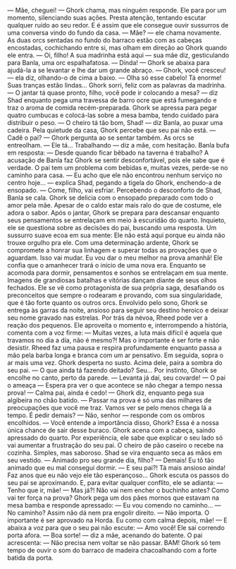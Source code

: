 

— Mãe, cheguei! — Ghork chama, mas ninguém responde. 
Ele para por um momento, silenciando suas ações. Presta atenção, tentando escutar qualquer ruído ao seu redor. E é assim que ele consegue ouvir sussurros de uma conversa vindo do fundo da casa.
— Mãe? — ele chama novamente.
As duas orcs sentadas no fundo do barraco estão com as cabeças encostadas, cochichando entre si, mas olham em direção ao Ghork quando ele entra.
— Oi, filho! A sua madrinha está aqui — sua mãe diz, gesticulando para Banla, uma orc espalhafatosa.
— Dinda! — Ghork se abaixa para ajudá-la a se levantar e lhe dar um grande abraço. 
— Ghork, você cresceu! — ela diz, olhando-o de cima a baixo. — Olha só esse cabelo! Tá enorme! Suas tranças estão lindas...
Ghork sorri, feliz com as palavras da madrinha.
— O jantar tá quase pronto, filho, você pode ir colocando a mesa? — diz Shad enquanto pega uma travessa de barro ocre que está fumegando e traz o aroma de comida recém-preparada. 
Ghork se apressa para pegar quatro cumbucas e colocá-las sobre a mesa bamba, tendo cuidado para distribuir o peso.
— O cheiro tá tão bom, Shad! — diz Banla, ao puxar uma cadeira.
Pela quietude da casa, Ghork percebe que seu pai não está.
— Cadê o pai? — Ghork pergunta ao se sentar também. 
As orcs se entreolham.
— Ele tá... Trabalhando — diz a mãe, com hesitação.
Banla bufa em resposta:
— Desde quando ficar bêbado na taverna é trabalho? 
A acusação de Banla faz Ghork se sentir desconfortável, pois ele sabe que é verdade. O pai tem um problema com bebidas e, muitas vezes, perde-se no caminho para casa.
— Eu acho que ele não encontrou nenhum serviço no centro hoje... — explica Shad, pegando a tigela do Ghork, enchendo-a de ensopado. — Come, filho, vai esfriar.
Percebendo o desconforto de Shad, Banla se cala. Ghork se delicia com o ensopado preparado com todo o amor pela mãe. Apesar de o caldo estar mais ralo do que de costume, ele adora o sabor. 
Após o jantar, Ghork se prepara para descansar enquanto seus pensamentos se entrelaçam em meio à escuridão do quarto. Inquieto, ele se questiona sobre as decisões do pai, buscando uma resposta. Um sussurro suave ecoa em sua mente: Ele não está aqui porque eu ainda não trouxe orgulho pra ele. 
Com uma determinação ardente, Ghork se compromete a honrar sua linhagem e superar todas as provações que o aguardam. Isso vai mudar. Eu vou dar o meu melhor na prova amanhã! Ele confia que o amanhecer trará o início de uma nova era. Enquanto se acomoda para dormir, pensamentos e sonhos se entrelaçam em sua mente. Imagens de grandiosas batalhas e vitórias dançam diante de seus olhos fechados. Ele se vê como protagonista de sua própria saga, desafiando os preconceitos que sempre o rodearam e provando, com sua singularidade, que é tão forte quanto os outros orcs.
Envolvido pelo sono, Ghork se entrega às garras da noite, ansioso para seguir seu destino heroico e deixar seu nome gravado nas estrelas.
Por trás da névoa, Rheed pode ver a reação dos pequenos. Ele aproveita o momento e, interrompendo a história, comenta com a voz firme:
— Muitas vezes, a luta mais difícil é aquela que travamos no dia a dia, não é mesmo?! Mas o importante é ser forte e não desistir. 
Rheed faz uma pausa e respira profundamente enquanto passa a
mão pela barba longa e branca com um ar pensativo. Em seguida, sopra o ar mais uma vez.
Ghork desperta no susto. Acima dele, paira a sombra do seu pai. 
— O que ainda tá fazendo deitado? Seu...
Por instinto, Ghork se encolhe no canto, perto da parede. 
— Levanta já daí, seu covarde! — O pai o ameaça — Espera pra ver o que acontece se não chegar a tempo nessa prova!
— Calma pai, ainda é cedo! — Ghork diz, enquanto pega sua algibeira no chão batido.
— Passar na prova é só uma das milhares de preocupações que você me traz. Vamos ver se pelo menos chega lá a tempo. É pedir demais?
— Não, senhor — responde com os ombros encolhidos.
— Você entende a importância disso, Ghork? Essa é a nossa única chance de sair desse buraco.
Ghork acena com a cabeça, saindo apressado do quarto. Por experiência, ele sabe que explicar o seu lado só vai aumentar a frustração do seu pai.
O cheiro de pão caseiro o recebe na cozinha. Simples, mas saboroso. 
Shad se vira enquanto seca as mãos em seu vestido. 
— Animado pro seu grande dia, filho?
— Demais! Eu tô tão animado que eu mal consegui dormir.
— E seu pai?! Tá mais ansioso ainda! Faz anos que eu não vejo ele tão esperançoso... 
Ghork escuta os passos do seu pai se aproximando. E, para evitar qualquer conflito, ele se adianta:
— Tenho que ir, mãe!
— Mas já?! Não vai nem encher o buchinho antes? Como vai ter força na prova?
Ghork pega um dos pães mornos que estavam na mesa bamba e responde apressado:
— Eu vou comendo no caminho... 
— No caminho? Assim não dá nem pra engolir direito.
— Não importa. O importante é ser aprovado na Horda. Eu como com calma depois, mãe!  —  E abaixa a voz para que o seu pai não escute: — Amo você!
Ele sai correndo porta afora.
— Boa sorte! — diz a mãe, acenando do batente.
O pai acrescenta:
— Não precisa nem voltar se não passar.
BAM!
Ghork só tem tempo de ouvir o som do barraco de madeira chacoalhando com a forte batida da porta.